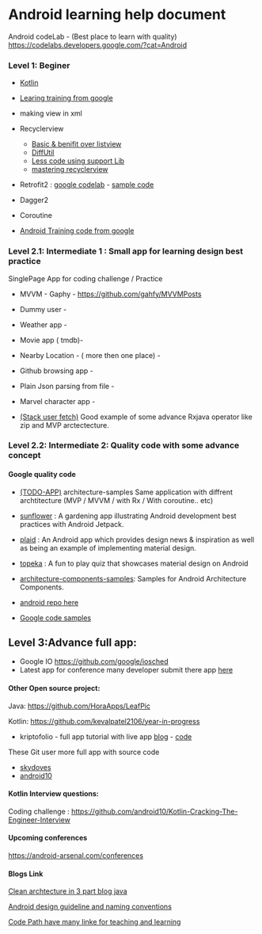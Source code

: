 # Android learning help document

Android codeLab - (Best place to learn with quality)
https://codelabs.developers.google.com/?cat=Android

### Level 1: Beginer 
* [Kotlin](https://developer.android.com/courses/kotlin-bootcamp/overview)
* [Learing training from google](https://developer.android.com/courses)
* making view in xml
* Recyclerview
  * [ Basic & benifit over listview](https://www.youtube.com/watch?v=LqBlYJTfLP4&t=297s)
  * [DiffUtil](https://android.jlelse.eu/smart-way-to-update-recyclerview-using-diffutil-345941a160e0) 
  * [Less code using support Lib](https://medium.com/@trionkidnapper/recyclerview-more-animations-with-less-code-using-support-library-listadapter-62e65126acdb)
  * [mastering recyclerview](https://www.youtube.com/watch?v=KhLVD6iiZQs)

* Retrofit2 : [ google codelab](https://codelabs.developers.google.com/codelabs/kotlin-android-training-internet-data/#0) -  [ sample code](https://github.com/google-developer-training/android-kotlin-fundamentals-apps/tree/master/MarsRealEstateNetwork) 
* Dagger2
* Coroutine

* [Android Training code from google](https://github.com/google-developer-training/android-kotlin-fundamentals-apps)

### Level 2.1: Intermediate 1 : Small app for learning design best practice


SinglePage App  for coding challenge / Practice

*  MVVM - Gaphy - https://github.com/gahfy/MVVMPosts

* Dummy user  - 

* Weather app - 

* Movie app ( tmdb)- 

* Nearby Location - ( more then one place) -

* Github browsing app - 

* Plain Json parsing from file - 

* Marvel character app - 

* [(Stack user fetch)](https://github.com/warrior2015/Kotlin-Rx-Stackoverflow-user-fetch) Good example of some advance Rxjava  operator like zip and MVP arctectecture.

### Level 2.2: Intermediate 2:  Quality code with some advance concept
#### Google quality code

* [(TODO-APP)](https://github.com/android/architecture-samples) architecture-samples 
Same application with diffrent archtitecture (MVP / MVVM / with Rx / With coroutine.. etc)

* [sunflower](https://github.com/android/sunflower) : A gardening app illustrating Android development best practices with Android Jetpack.

* [plaid](https://github.com/android/plaid) : An Android app which provides design news & inspiration as well as being an example of implementing material design.

* [topeka](https://github.com/android/topeka) : A fun to play quiz that showcases material design on Android

* [architecture-components-samples](https://github.com/android/architecture-components-samples): Samples for Android Architecture Components.

* [android repo here](https://github.com/android?utf8=%E2%9C%93&q=&type=&language=kotlin)
* [Google code samples](https://github.com/google-developer-trainin) 


## Level 3:Advance full app: 

* Google IO https://github.com/google/iosched
* Latest app for conference many developer submit there app [here](https://fosdem.org/2020/schedule/mobile/) 


#### Other Open source project:

Java:  https://github.com/HoraApps/LeafPic

Kotlin:
https://github.com/kevalpatel2106/year-in-progress 

* kriptofolio - full app tutorial with live app [blog](https://www.baruckis.com/android/kriptofolio-app-series/) - [code](https://github.com/baruckis/Kriptofolio) 




These Git user more full app with source code 
* [skydoves](https://github.com/skydoves?utf8=%E2%9C%93&tab=repositories&q=&type=source&language=kotlin)
* [android10](https://github.com/android10?utf8=%E2%9C%93&tab=repositories&q=&type=&language=kotlin)

#### Kotlin Interview questions:
Coding challenge : https://github.com/android10/Kotlin-Cracking-The-Engineer-Interview

#### Upcoming conferences
https://android-arsenal.com/conferences



#### Blogs Link
[Clean archtecture in 3 part blog java](https://proandroiddev.com/clean-easy-new-how-to-architect-your-app-part-1-e439668a523d)

[Android design guideline and naming conventions](https://github.com/ribot/android-guidelines)

[Code Path have many linke for teaching and learning](https://guides.codepath.com/android/Home#getting-started)


